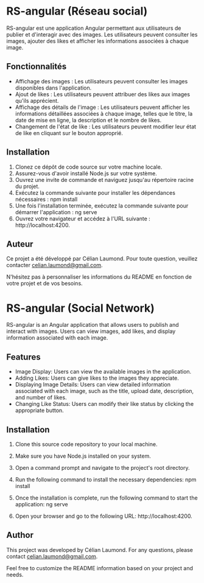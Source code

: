 # RS-angular (Réseau social)

RS-angular est une application Angular permettant aux utilisateurs de publier et d'interagir avec des images. Les utilisateurs peuvent consulter les images, ajouter des likes et afficher les informations associées à chaque image.

## Fonctionnalités

- Affichage des images : Les utilisateurs peuvent consulter les images disponibles dans l'application.
- Ajout de likes : Les utilisateurs peuvent attribuer des likes aux images qu'ils apprécient.
- Affichage des détails de l'image : Les utilisateurs peuvent afficher les informations détaillées associées à chaque image, telles que le titre, la date de mise en ligne, la description et le nombre de likes.
- Changement de l'état de like : Les utilisateurs peuvent modifier leur état de like en cliquant sur le bouton approprié.

## Installation

1. Clonez ce dépôt de code source sur votre machine locale.
2. Assurez-vous d'avoir installé Node.js sur votre système.
3. Ouvrez une invite de commande et naviguez jusqu'au répertoire racine du projet.
4. Exécutez la commande suivante pour installer les dépendances nécessaires :
npm install
5. Une fois l'installation terminée, exécutez la commande suivante pour démarrer l'application :
ng serve
6. Ouvrez votre navigateur et accédez à l'URL suivante : http://localhost:4200.

## Auteur

Ce projet a été développé par Célian Laumond. Pour toute question, veuillez contacter celian.laumond@gmail.com.

N'hésitez pas à personnaliser les informations du README en fonction de votre projet et de vos besoins.

# RS-angular (Social Network)

RS-angular is an Angular application that allows users to publish and interact with images. Users can view images, add likes, and display information associated with each image.

## Features

- Image Display: Users can view the available images in the application.
- Adding Likes: Users can give likes to the images they appreciate.
- Displaying Image Details: Users can view detailed information associated with each image, such as the title, upload date, description, and number of likes.
- Changing Like Status: Users can modify their like status by clicking the appropriate button.

## Installation

1. Clone this source code repository to your local machine.
2. Make sure you have Node.js installed on your system.
3. Open a command prompt and navigate to the project's root directory.
4. Run the following command to install the necessary dependencies:
npm install
5. Once the installation is complete, run the following command to start the application:
ng serve

6. Open your browser and go to the following URL: http://localhost:4200.

## Author

This project was developed by Célian Laumond. For any questions, please contact celian.laumond@gmail.com.

Feel free to customize the README information based on your project and needs.

